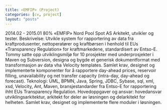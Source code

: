 ```yaml
---
title: «EMFIP» (Project)
categories: [cv, project]
layout: "posts"
---
```


2014.02 - 2015.01	80%	«EMFIP»
Nord Pool Spot AS
Arkitekt, utvikler og tester.
Beskrivelse: Utvikle system for rapportering av data fra kraftprodusenter, nettoperatører og kraftbørsen i henhold til EUs «Transparency Regulation» for kraftmarkedene, standardisert av Entso-E.
Tommy satte opp utviklingsmiljø for 10 prosjekter med underprosjekter i Maven og Subversion, designa og bygde et generisk dokumentformat med transformasjon av data vha Velocity templates. Samlet krav, designet og implementerte komponenter for å  rapportere day-ahead prices, reservoir filling, unavailability og net transfer capacity (intra-day, day-ahead og forecast).
Teknologi: UML, BPMN, Java, Spring, JDBC, Sybase, sql, xml, xsd, Velocity, Ant, Maven, bransjestandarder fra Entso-­E for rapportering ihht EUs Transparency Regulation.
Hovedoppgaver og ansvar: hovedansvar utviklingsarkitektur, arkitekt for deler av løsningen og delarkitekt for helheten. Samlet krav, designet og implementerte flere moduler i løsningen.